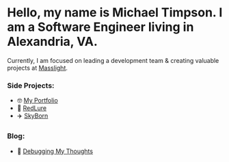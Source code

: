 # Hello, my name is Michael Timpson.  I am a Software Engineer living in Alexandria, VA.

Currently, I am focused on leading a development team & creating valuable projects at [Masslight](https://www.masslight.com/).

### Side Projects:
- 🤓  [My Portfolio](https://www.mtimpson.com/home/)
- 🥷  [RedLure](https://github.com/redlure/)
- ✈️  [SkyBorn](https://appadvice.com/app/skyborn/1121435715) 

### Blog:
- 📝  [Debugging My Thoughts](https://www.mtimpson.com/blog/)
